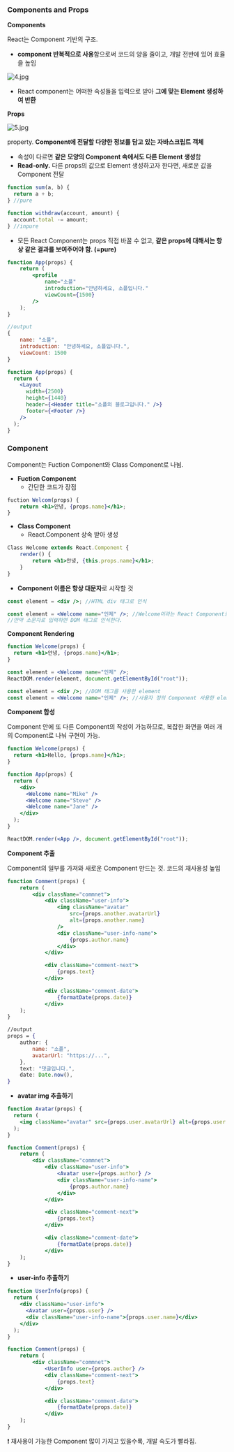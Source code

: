 ### **Components and Props**

**Components**

React는 Component 기반의 구조.

- **component 반복적으로 사용**함으로써 코드의 양을 줄이고, 개발 전반에 있어 효율을 높임

![4.jpg](https://prod-files-secure.s3.us-west-2.amazonaws.com/7536f4be-19c3-444f-9c8b-180127bfe490/8cc8a876-92b5-439c-80e2-480860d67854/4.jpg)

- React component는 어떠한 속성들을 입력으로 받아 **그에 맞는 Element 생성하여 반환**

**Props**

![5.jpg](https://prod-files-secure.s3.us-west-2.amazonaws.com/7536f4be-19c3-444f-9c8b-180127bfe490/61974027-2368-4e48-b3c2-8d7e848b106f/5.jpg)

property. **Component에 전달할 다양한 정보를 담고 있는 자바스크립트 객체**

- 속성이 다르면 **같은 모양의 Component 속에서도 다른 Element 생성**함
- **Read-only.** 다른 props의 값으로 Element 생성하고자 한다면, 새로운 값을 Component 전달

```jsx
function sum(a, b) {
  return a + b;
} //pure
```

```jsx
function withdraw(account, amount) {
  account.total -= amount;
} //inpure
```

- 모든 React Component는 props 직접 바꿀 수 없고, **같은 props에 대해서는 항상 같은 결과를 보여주어야 함. (=pure)**

```jsx
function App(props) {
	return (
		<profile
			name="소플"
			introduction="안녕하세요, 소플입니다."
			viewCount={1500}
		/>
	);
}

//output
{
	name: "소플",
	introduction: "안녕하세요, 소플입니다.",
	viewCount: 1500
}
```

```jsx
function App(props) {
  return (
    <Layout
      width={2500}
      height={1440}
      header={<Header title="소플의 블로그입니다." />}
      footer={<Footer />}
    />
  );
}
```

### Component

Component는 Fuction Component와 Class Component로 나뉨.

- **Fuction Component**
  - 간단한 코드가 장점

```jsx
fuction Welcom(props) {
	return <h1>안녕, {props.name}</h1>;
}
```

- **Class Component**
  - React.Component 상속 받아 생성

```jsx
Class Welcome extends React.Component {
	render() {
		return <h1>안녕, {this.props.name}</h1>;
	}
}
```

- **Component 이름은 항상 대문자**로 시작할 것

```jsx
const element = <div />; //HTML div 태그로 인식
```

```jsx
const element = <Welcome name="인제" />; //Welcome이라는 React Component로 인식
//만약 소문자로 입력하면 DOM 태그로 인식한다.
```

**Component Rendering**

```jsx
function Welcome(props) {
  return <h1>안녕, {props.name}</h1>;
}

const element = <Welcome name="인제" />;
ReactDOM.render(element, document.getElementById("root"));

const element = <div />; //DOM 태그를 사용한 element
const element = <Welcome name="인제" />; //사용자 정의 Component 사용한 element
```

**Component 합성**

Component 안에 또 다른 Component의 작성이 가능하므로, 복잡한 화면을 여러 개의 Component로 나눠 구현이 가능.

```jsx
function Welcome(props) {
  return <h1>Hello, {props.name}</h1>;
}

function App(props) {
  return (
    <div>
      <Welcome name="Mike" />
      <Welcome name="Steve" />
      <Welcome name="Jane" />
    </div>
  );
}

ReactDOM.render(<App />, document.getElementById("root"));
```

**Component 추출**

Component의 일부를 가져와 새로운 Component 만드는 것. 코드의 재사용성 높임

```jsx
function Comment(props) {
	return (
		<div className="commnet">
			<div className="user-info">
				<img className="avatar"
					src={props.another.avatarUrl}
					alt={props.another.name}
				/>
				<div className="user-info-name">
					{props.author.name}
				</div>
			</div>

			<div className="comment-next">
				{props.text}
			</div>

			<div className="comment-date">
				{formatDate(props.date)}
			</div>
	);
}

//output
props = {
	author: {
		name: "소플",
		avatarUrl: "https://...",
	},
	text: "댓글입니다.",
	date: Date.now(),
}
```

- **avatar img 추출하기**

```jsx
function Avatar(props) {
  return (
    <img className="avatar" src={props.user.avatarUrl} alt={props.user.name} />
  );
}
```

```jsx
function Comment(props) {
	return (
		<div className="commnet">
			<div className="user-info">
				<Avatar user={props.author} />
				<div className="user-info-name">
					{props.author.name}
				</div>
			</div>

			<div className="comment-next">
				{props.text}
			</div>

			<div className="comment-date">
				{formatDate(props.date)}
			</div>
	);
}
```

- **user-info 추출하기**

```jsx
function UserInfo(props) {
  return (
    <div className="user-info">
      <Avatar user={props.user} />
      <div className="user-info-name">{props.user.name}</div>
    </div>
  );
}
```

```jsx
function Comment(props) {
	return (
		<div className="commnet">
			<UserInfo user={props.author} />
			<div className="comment-next">
				{props.text}
			</div>

			<div className="comment-date">
				{formatDate(props.date)}
			</div>
	);
}
```

<aside>
❗ 재사용이 가능한 Component 많이 가지고 있을수록, 개발 속도가 빨라짐.

</aside>
